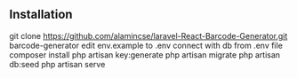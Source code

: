## Installation

git clone https://github.com/alamincse/laravel-React-Barcode-Generator.git barcode-generator
edit env.example to .env
connect with db from .env file
composer install
php artisan key:generate
php artisan migrate
php artisan db:seed
php artisan serve
```
